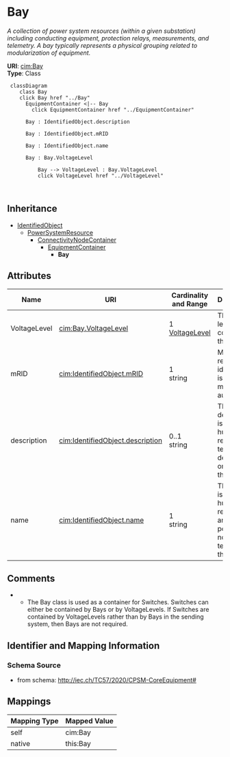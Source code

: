 # Bay


_A collection of power system resources (within a given substation) including conducting equipment, protection relays, measurements, and telemetry.  A bay typically represents a physical grouping related to modularization of equipment._





**URI**: [cim:Bay](http://iec.ch/TC57/CIM100#Bay)<br />
**Type**: Class




```mermaid
 classDiagram
    class Bay
    click Bay href "../Bay"
      EquipmentContainer <|-- Bay
        click EquipmentContainer href "../EquipmentContainer"
      
      Bay : IdentifiedObject.description
        
      Bay : IdentifiedObject.mRID
        
      Bay : IdentifiedObject.name
        
      Bay : Bay.VoltageLevel
        
          Bay --> VoltageLevel : Bay.VoltageLevel
          click VoltageLevel href "../VoltageLevel"
        
      
```





## Inheritance
* [IdentifiedObject](IdentifiedObject.md)
    * [PowerSystemResource](PowerSystemResource.md)
        * [ConnectivityNodeContainer](ConnectivityNodeContainer.md)
            * [EquipmentContainer](EquipmentContainer.md)
                * **Bay**



## Attributes


| Name | URI | Cardinality and Range | Description | Inheritance |
| ---  | --- | --- | --- | --- |
| VoltageLevel | [cim:Bay.VoltageLevel](http://iec.ch/TC57/CIM100#Bay.VoltageLevel) | 1 <br />  [VoltageLevel](VoltageLevel.md)  | The voltage level containing this bay | direct |
| mRID | [cim:IdentifiedObject.mRID](http://iec.ch/TC57/CIM100#IdentifiedObject.mRID) | 1 <br />  string  | Master resource identifier issued by a model authority | [IdentifiedObject](IdentifiedObject.md) |
| description | [cim:IdentifiedObject.description](http://iec.ch/TC57/CIM100#IdentifiedObject.description) | 0..1 <br />  string  | The description is a free human readable text describing or naming the object | [IdentifiedObject](IdentifiedObject.md) |
| name | [cim:IdentifiedObject.name](http://iec.ch/TC57/CIM100#IdentifiedObject.name) | 1 <br />  string  | The name is any free human readable and possibly non unique text naming the o... | [IdentifiedObject](IdentifiedObject.md) |









## Comments

* -  The Bay class is used as a container for Switches.  Switches can either be contained by Bays or by VoltageLevels.  If Switches are contained by VoltageLevels rather than by Bays in the sending system, then Bays are not required.

## Identifier and Mapping Information







### Schema Source


* from schema: http://iec.ch/TC57/2020/CPSM-CoreEquipment#





## Mappings

| Mapping Type | Mapped Value |
| ---  | ---  |
| self | cim:Bay |
| native | this:Bay |




